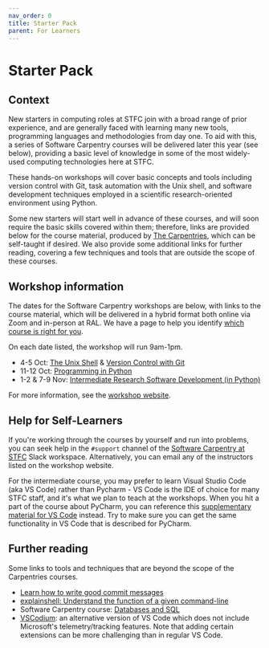 ```yaml
---
nav_order: 0
title: Starter Pack
parent: For Learners
---
```


# Starter Pack

## Context

New starters in computing roles at STFC join with a broad range of prior experience, and are generally faced with learning many new tools, programming languages and methodologies from day one. To aid with this, a series of Software Carpentry courses will be delivered later this year (see below), providing a basic level of knowledge in some of the most widely-used computing technologies here at STFC.

These hands-on workshops will cover basic concepts and tools including version control with Git, task automation with the Unix shell, and software development techniques employed in a scientific research-oriented environment using Python.

Some new starters will start well in advance of these courses, and will soon require the basic skills covered within them; therefore, links are provided below for the course material, produced by [The Carpentries](https://carpentries.org/), which can be self-taught if desired. We also provide some additional links for further reading, covering a few techniques and tools that are outside the scope of these courses.

## Workshop information
The dates for the Software Carpentry workshops are below, with links to the course material, which will be delivered in a hybrid format both online via Zoom and in-person at RAL. We have a page to help you identify [which course is right for you](appropriate-courses.md). 

On each date listed, the workshop will run 9am-1pm.

* 4-5 Oct: [The Unix Shell](https://swcarpentry.github.io/shell-novice/) & [Version Control with Git](https://swcarpentry.github.io/git-novice/)
* 11-12 Oct: [Programming in Python](https://swcarpentry.github.io/python-novice-inflammation/)
* 1-2 & 7-9 Nov: [Intermediate Research Software Development (in Python)](https://carpentries-incubator.github.io/python-intermediate-development/)

For more information, see the [workshop website](https://stfc.github.io/2022-10-04-ral-carpentries/).

## Help for Self-Learners

If you're working through the courses by yourself and run into problems, you can seek help in the `#support` channel of the [Software Carpentry at STFC](https://join.slack.com/t/softwarecarpentrystfc/signup) Slack workspace. Alternatively, you can email any of the instructors listed on the workshop website.

For the intermediate course, you may prefer to learn Visual Studio Code (aka VS Code) rather than Pycharm - VS Code is the IDE of choice for many STFC staff, and it's what we plan to teach at the workshops. When you hit a part of the course about PyCharm, you can reference this [supplementary material for VS Code](https://ukaea-rse-training.github.io/python-intermediate-development/vscode/index.html) instead. Try to make sure you can get the same functionality in VS Code that is described for PyCharm.

## Further reading
Some links to tools and techniques that are beyond the scope of the Carpentries courses.

* [Learn how to write good commit messages](https://cbea.ms/git-commit/)
* [explainshell: Understand the function of a given command-line](https://explainshell.com/)
* Software Carpentry course: [Databases and SQL](http://swcarpentry.github.io/sql-novice-survey/)
* [VSCodium](https://vscodium.com): an alternative version of VS Code which does not include Microsoft's telemetry/tracking features. Note that adding certain extensions can be more challenging than in regular VS Code.
